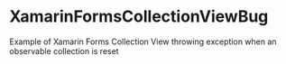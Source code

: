 # XamarinFormsCollectionViewBug
Example of Xamarin Forms Collection View throwing exception when an observable collection is reset
